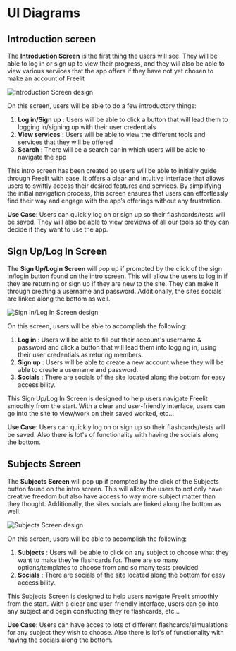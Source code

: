 # UI Diagrams

## Introduction screen

The **Introduction Screen** is the first thing the users will see. They will be able to log in or sign up to view their progress, and they will also be able to view various services that the app offers if they have not yet chosen to make an account of Freelit 

![Introduction Screen design](https://imgur.com/a/XlyoODT)

On this screen, users will be able to do a few introductory things:
1. **Log in/Sign up** : Users will be able to click a button that will lead them to logging in/signing up with their user credentials 
2. **View services** : Users will be able to view the different tools and services that they will be offered 
3. **Search** : There will be a search bar in which users will be able to navigate the app 

This intro screen has been created so users will be able to initially guide through Freelit with ease. It offers a clear and intuitive interface that allows users to swiftly access their desired features and services. By simplifying the initial navigation process, this screen ensures that users can effortlessly find their way and engage with the app’s offerings without any frustration.

**Use Case**: 
Users can quickly log on or sign up so their flashcards/tests will be saved. They will also be able to view previews of all our tools so they can decide if they want to use the app.

## Sign Up/Log In Screen

The **Sign Up/Login Screen** will pop up if prompted by the click of the sign in/login button found on the intro screen. This will allow the users to log in if they are returning or sign up if they are new to the site. They can make it through creating a username and password. Additionally, the sites socials are linked along the bottom as well.

![Sign In/Log In Screen design]()

On this screen, users will be able to accomplish the following:
1. **Log in** : Users will be able to fill out their account's username & password and click a button that will lead them into logging in, using their user credentials as returing members.
2. **Sign up** : Users will be able to create a new account where they will be able to create a username and password. 
3. **Socials** : There are socials of the site located along the bottom for easy accessibility. 

This Sign Up/Log In Screen is designed to help users navigate Freelit smoothly from the start. With a clear and user-friendly interface, users can go into the site to view/work on their saved worked, etc...

**Use Case**: 
Users can quickly log on or sign up so their flashcards/tests will be saved. Also there is lot's of functionality with having the socials along the bottom.


## Subjects Screen

The **Subjects Screen** will pop up if prompted by the click of the Subjects button found on the intro screen. This will allow the users to not only have creative freedom but also have access to way more subject matter than they thought. Additionally, the sites socials are linked along the bottom as well.

![Subjects Screen design]()

On this screen, users will be able to accomplish the following:
1. **Subjects** : Users will be able to click on any subject to choose what they want to make they're flashcards for. There are so many options/templates to choose from and so many tests provided.
2. **Socials** : There are socials of the site located along the bottom for easy accessibility. 

This Subjects Screen is designed to help users navigate Freelit smoothly from the start. With a clear and user-friendly interface, users can go into any subject and begin constucting they're flashcards, etc...

**Use Case**: 
Users can have acces to lots of different flashcards/simualations for any subject they wish to choose. Also there is lot's of functionality with having the socials along the bottom.